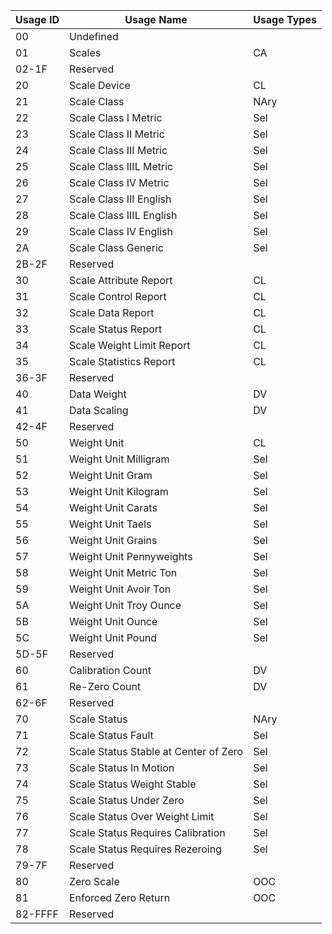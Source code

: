 | Usage ID | Usage Name                            | Usage Types |
|----------|---------------------------------------|-------------|
| 00       | Undefined                             |             |
| 01       | Scales                                | CA          |
| 02-1F    | Reserved                              |             |
| 20       | Scale  Device                         | CL          |
| 21       | Scale  Class                          | NAry        |
| 22       | Scale Class I Metric                  | Sel         |
| 23       | Scale Class II Metric                 | Sel         |
| 24       | Scale Class III Metric                | Sel         |
| 25       | Scale Class IIIL Metric               | Sel         |
| 26       | Scale Class IV Metric                 | Sel         |
| 27       | Scale Class III English               | Sel         |
| 28       | Scale Class IIIL English              | Sel         |
| 29       | Scale Class IV English                | Sel         |
| 2A       | Scale Class Generic                   | Sel         |
| 2B-2F    | Reserved                              |             |
| 30       | Scale  Attribute  Report              | CL          |
| 31       | Scale  Control  Report                | CL          |
| 32       | Scale  Data  Report                   | CL          |
| 33       | Scale  Status  Report                 | CL          |
| 34       | Scale  Weight  Limit  Report          | CL          |
| 35       | Scale  Statistics  Report             | CL          |
| 36-3F    | Reserved                              |             |
| 40       | Data Weight                           | DV          |
| 41       | Data Scaling                          | DV          |
| 42-4F    | Reserved                              |             |
| 50       | Weight  Unit                          | CL          |
| 51       | Weight Unit Milligram                 | Sel         |
| 52       | Weight Unit Gram                      | Sel         |
| 53       | Weight Unit Kilogram                  | Sel         |
| 54       | Weight Unit Carats                    | Sel         |
| 55       | Weight Unit Taels                     | Sel         |
| 56       | Weight Unit Grains                    | Sel         |
| 57       | Weight Unit Pennyweights              | Sel         |
| 58       | Weight Unit Metric Ton                | Sel         |
| 59       | Weight Unit Avoir Ton                 | Sel         |
| 5A       | Weight Unit Troy Ounce                | Sel         |
| 5B       | Weight Unit Ounce                     | Sel         |
| 5C       | Weight Unit Pound                     | Sel         |
| 5D-5F    | Reserved                              |             |
| 60       | Calibration Count                     | DV          |
| 61       | Re-Zero Count                         | DV          |
| 62-6F    | Reserved                              |             |
| 70       | Scale  Status                         | NAry        |
| 71       | Scale Status Fault                    | Sel         |
| 72       | Scale Status Stable at Center of Zero | Sel         |
| 73       | Scale Status In Motion                | Sel         |
| 74       | Scale Status Weight Stable            | Sel         |
| 75       | Scale Status Under Zero               | Sel         |
| 76       | Scale Status Over Weight Limit        | Sel         |
| 77       | Scale Status Requires Calibration     | Sel         |
| 78       | Scale Status Requires Rezeroing       | Sel         |
| 79-7F    | Reserved                              |             |
| 80       | Zero Scale                            | OOC         |
| 81       | Enforced Zero Return                  | OOC         |
| 82-FFFF  | Reserved                              |             |
